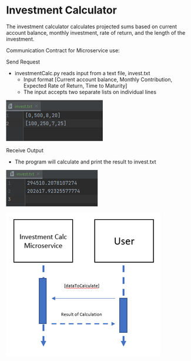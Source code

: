 # Investment Calculator

The investment calculator calculates projected sums based on current account balance, monthly investment, rate of return, and the length of the investment.

Communication Contract for Microservice use:

Send Request
* investmentCalc.py reads input from a text file, invest.txt
  * Input format [Current account balance, Monthly Contribution, Expected Rate of Return, Time to Maturity]
  * The input accepts two separate lists on individual lines

![investment input](./images/inv_input.png)

Receive Output
* The program will calculate and print the result to invest.txt

![investment_result](./images/inv_result.png)

![uml image](./images/uml.png)
